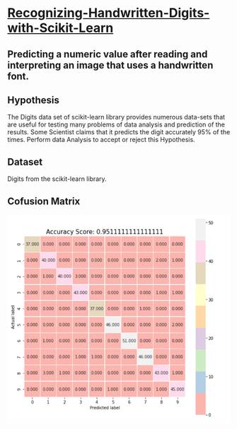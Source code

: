 # [Recognizing-Handwritten-Digits-with-Scikit-Learn](https://github.com/parthshah28/Recognizing-Handwritten-Digits-with-Scikit-Learn)
## Predicting a numeric value after reading and interpreting an image that uses a handwritten font.

## Hypothesis
The Digits data set of scikit-learn library provides numerous data-sets that are useful for testing many problems of data analysis and prediction of the results. Some Scientist claims that it predicts the digit accurately 95% of the times. Perform data Analysis to accept or reject this Hypothesis.

## Dataset
Digits from the scikit-learn library.

## Cofusion Matrix
![](https://github.com/parthshah28/Recognizing-Handwritten-Digits-with-Scikit-Learn/blob/master/images/1_I-Sr8xjyRFPpVdXzv93UBA.png)


